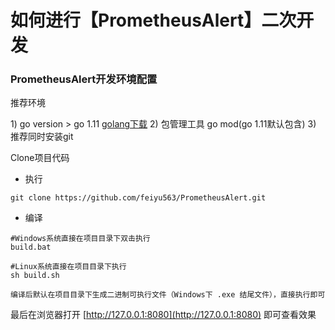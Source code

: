 # 如何进行【PrometheusAlert】二次开发

### PrometheusAlert开发环境配置

推荐环境

1\) go version &gt; go 1.11 [golang下载](https://golang.org/dl/) 2\) 包管理工具 go mod\(go 1.11默认包含\) 3\) 推荐同时安装git

Clone项目代码

* 执行

```text
git clone https://github.com/feiyu563/PrometheusAlert.git
```

* 编译

```text
#Windows系统直接在项目目录下双击执行
build.bat

#Linux系统直接在项目目录下执行
sh build.sh

编译后默认在项目目录下生成二进制可执行文件（Windows下 .exe 结尾文件），直接执行即可
```

最后在浏览器打开 [http://127.0.0.1:8080](http://127.0.0.1:8080) 即可查看效果

